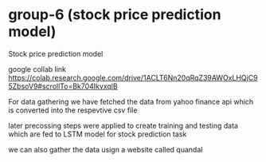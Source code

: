 # group-6 (stock price prediction model)

Stock price prediction model

google collab link
https://colab.research.google.com/drive/1ACLT6Nn20qRqZ39AWOxLHQjC95ZbsoV9#scrollTo=Bk704IkvxqlB

For data gathering we have fetched the data from yahoo finance api which is converted into the respevtive csv file 

later precossing steps were applied to create training and testing data which are fed to LSTM model for stock prediction task 

we can also gather the data usign a website called quandal 

